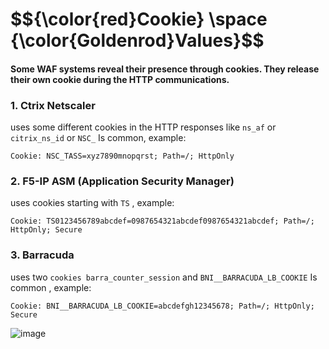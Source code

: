 <h1>$${\color{red}Cookie} \space {\color{Goldenrod}Values}$$</h1>
 

#### Some WAF systems reveal their presence through cookies. They release their own cookie during the HTTP communications.

### 1. Ctrix Netscaler
uses some different cookies in the HTTP responses like ```ns_af``` or ```citrix_ns_id``` or ```NSC_``` Is common, example:

```
Cookie: NSC_TASS=xyz7890mnopqrst; Path=/; HttpOnly
```

### 2. F5-IP ASM (Application Security Manager)
uses cookies starting with ```TS``` , example:

```
Cookie: TS0123456789abcdef=0987654321abcdef0987654321abcdef; Path=/; HttpOnly; Secure
```

### 3. Barracuda
uses two ```cookies barra_counter_session``` and ```BNI__BARRACUDA_LB_COOKIE``` Is common , example:

```
Cookie: BNI__BARRACUDA_LB_COOKIE=abcdefgh12345678; Path=/; HttpOnly; Secure
```
![image](https://github.com/user-attachments/assets/178eb80b-c752-4fe0-b2fa-468b41887540)




